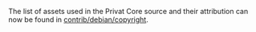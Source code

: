The list of assets used in the Privat Core source and their attribution can now be found in [contrib/debian/copyright](../contrib/debian/copyright).
